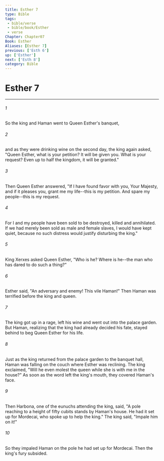 ```yaml
---
title: Esther 7
type: Bible
tags:
 - bible/verse
 - bible/book/Esther
 - verse
Chapter: Chapter07
Book: Esther
Aliases: [Esther 7]
previous: ['Esth 6']
up: ['Esther']
next: ['Esth 8']
category: Bible
---
```

# Esther 7

***


###### 1 
So the king and Haman went to Queen Esther's banquet, 

###### 2 
and as they were drinking wine on the second day, the king again asked, "Queen Esther, what is your petition? It will be given you. What is your request? Even up to half the kingdom, it will be granted." 

###### 3 
Then Queen Esther answered, "If I have found favor with you, Your Majesty, and if it pleases you, grant me my life--this is my petition. And spare my people--this is my request. 

###### 4 
For I and my people have been sold to be destroyed, killed and annihilated. If we had merely been sold as male and female slaves, I would have kept quiet, because no such distress would justify disturbing the king." 

###### 5 
King Xerxes asked Queen Esther, "Who is he? Where is he--the man who has dared to do such a thing?" 

###### 6 
Esther said, "An adversary and enemy! This vile Haman!" Then Haman was terrified before the king and queen. 

###### 7 
The king got up in a rage, left his wine and went out into the palace garden. But Haman, realizing that the king had already decided his fate, stayed behind to beg Queen Esther for his life. 

###### 8 
Just as the king returned from the palace garden to the banquet hall, Haman was falling on the couch where Esther was reclining. The king exclaimed, "Will he even molest the queen while she is with me in the house?" As soon as the word left the king's mouth, they covered Haman's face. 

###### 9 
Then Harbona, one of the eunuchs attending the king, said, "A pole reaching to a height of fifty cubits stands by Haman's house. He had it set up for Mordecai, who spoke up to help the king." The king said, "Impale him on it!" 

###### 10 
So they impaled Haman on the pole he had set up for Mordecai. Then the king's fury subsided. 
